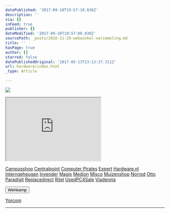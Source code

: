 ```yaml
---
datePublished: '2017-09-10T19:57:10.036Z'
description: ''
via: {}
inFeed: true
publisher: {}
dateModified: '2017-09-10T19:57:08.830Z'
sourcePath: _posts/2016-11-29-webwinkel-verzameling.md
title: ''
hasPage: true
author: []
starred: false
datePublishedOriginal: '2017-05-13T23:13:37.311Z'
url: hardware/index.html
_type: Article

---
```

![](https://the-grid-user-content.s3-us-west-2.amazonaws.com/e4f5c7a1-5645-4150-88af-80872fdd68a7.jpg)

<iframe src="https://the-grid.github.io/ed-userhtml/?g=eJy1Vstu2zAQvPsrVAHRzXraaWKbDtKkRQukaQ8-tCdjRa4lwhRFUDTk_H2phwO7sIEcLEAgtQI0O7OcXXDx6fnX0-rv769ObgqxHC0OGwJbjkYLcHKNG-LmxqhZENR17T8KnkIKPi0L1zGgMzTEXacC5NZdLniROZWmJ3-kZQHa-FIEPwrIsAokS9e8ezU5ZpqzoOZyi0ICFMEhgZKZ64Cw6N9XP18cszOl5iBcpzJvAolbc2byWRSGaj_PkWe5aQLHRmmpGepZOLeEAlg6F4RQrBjXSBtqw0gBm2Lc5xhSjqG-0cDQLnSL2pdoggdKountJPSgUPOC3EXT-O6-DYBESfL5NmoDTdptRwY7TNwrjVU1-HlaaNQSDDbkjC2AMeQ-nKyjeN3pXfeCb-JvAx33O4OhtaYIZsxbZoMoOeBfTcclGTQ3AgfrvwP-B2XExzLij8m40HpxPAmTvvWi-Fzbvdb1mLG--c5Z0tEoiCvLTSlEWbvLZ5SSVwxBNLO3YXONErF31Ct06PR8mSpLTVlSErXSZaahKMDybHUEVHC67dYHRSLPkJ0WXkUmSRR6G7L68-LZD6TBuUkebaHs0-ls__ckFEi-lGL8iqzGdCAjWXybbLAK9awoSusjoUouW269qQIuGe59latmpk2T45l2ZKPzk-1_Gz2d5riWj06oX3Ns2NqzN3slCbqryT9qDPQj" height="200" style=""></iframe>

[Campusshop][0]
[Centralpoint][1]
[Computer Pirates][2]
[Expert][3]
[Hardware.nl][4]
[Interngeheugen][5]
[Invender][6]
[Magix][7]
[Medion][8]
[Misco][9]
[Muizenshop][10]
[Norrod][11]
[Otto][12]
[Paradigit][13]
[Replacedirect][14]
[Ritel][15]
[UsedPC4Sale][16]
[Viadennis][17]

<button data-role="cta" style="">Wehkamp</button>

[Yorcom][18]

---



[0]: http://www.campusshop.nl/tt/index.aspx?tt=23397_12_133761_Campusshop&r=%2F
[1]: http://www.centralpoint.nl/tracker/index.php?tt=534_12_133761_Ned-Web&r=%2F
[2]: http://www.computerpirates.com/
[3]: http://tc.tradetracker.net/?c=5515&m=12&a=133761&u=%2F
[4]: http://www.hardware.nl/
[5]: http://www.interngeheugen.com/tt/?tt=2902_12_133761_Interngeheugen&r=%2F
[6]: http://www.invender.nl/ttiv/index.php?tt=352_12_133761_Invender&r=%2F
[7]: http://www.magix.com/ap/tradetracker/?tt=2074_12_133761_Magix&r=%2F
[8]: http://tc.tradetracker.net/?c=3452&m=12&a=133761
[9]: http://www.misco.nl/
[10]: http://www.muizenshop.nl/
[11]: http://www.norrod.nl/tt/index.aspx?tt=23396_12_133761_Norrod&r=%2F
[12]: http://www.otto.nl/
[13]: http://www.paradigit.nl/tt/index.aspx?tt=5043_12_133761_Paradigit&r=%2F
[14]: http://www.replacedirect.nl/
[15]: http://www.ritel.nl/telecom/?tt=668_12_133761_Ritel&r=%2F
[16]: http://tc.tradetracker.net/?c=20400&m=12&a=133761&r=UsedPC4sale&u=%2F
[17]: http://www.viadennis.nl/computer/?tt=15804_12_133761_Viadennis&r=%2F
[18]: http://www.yorcom.nl/shopping/?tt=4837_12_133761_Rapportagened.webw&r=%2F